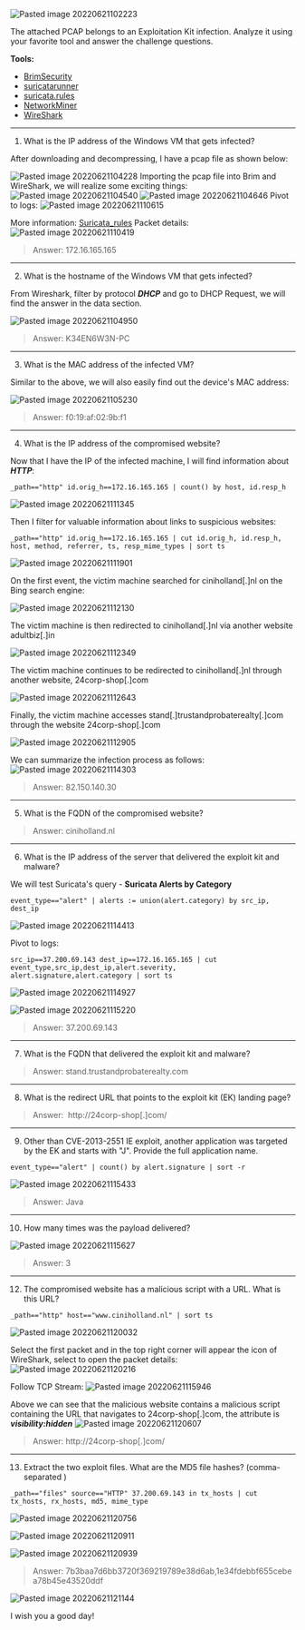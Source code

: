 ![Pasted image 20220621102223](https://user-images.githubusercontent.com/107832241/179939828-7006d262-a73a-4281-8ba6-dbdb57c8700e.png)

The attached PCAP belongs to an Exploitation Kit infection. Analyze it using your favorite tool and answer the challenge questions.

**Tools:**

-   [BrimSecurity](https://www.brimsecurity.com/)
-   [suricatarunner](https://github.com/brimsec/build-suricata/releases/tag/v5.0.3-brim1)
-   [suricata.rules](https://download.cyberdefenders.org/BlueYard/misc/suricata.zip)
-   [NetworkMiner](https://www.netresec.com/?page=networkminer)
-   [WireShark](https://www.wireshark.org/)

---

1. What is the IP address of the Windows VM that gets infected?

After downloading and decompressing, I have a pcap file as shown below:

![Pasted image 20220621104228](https://user-images.githubusercontent.com/107832241/179939688-de344637-4f6e-4a47-a28e-f07eb77a61af.png)
Importing the pcap file into Brim and WireShark, we will realize some exciting things:
![Pasted image 20220621104540](https://user-images.githubusercontent.com/107832241/179939905-2fa2fd52-f2d5-42d8-839a-efbef0f9e1e9.png)
![Pasted image 20220621104646](https://user-images.githubusercontent.com/107832241/179939984-dcdafa5e-53d0-4dad-a46e-e9bca3fa68f7.png)
Pivot to logs:
![Pasted image 20220621110615](https://user-images.githubusercontent.com/107832241/179940080-07436c91-efc0-4b7d-86f8-7fdf6cea315a.png)

More information: [Suricata_rules](https://github.com/OISF/suricata-update/blob/0a8fddd331d744c853e49001e50757bab702bad0/tests/emerging-current_events.rules#L2661)
Packet details:
![Pasted image 20220621110419](https://user-images.githubusercontent.com/107832241/179940175-d789159b-bef8-439b-a818-a527331dd177.png)

>Answer: 172.16.165.165

---

2. What is the hostname of the Windows VM that gets infected?

From Wireshark, filter by protocol ***DHCP*** and go to DHCP Request, we will find the answer in the data section.

![Pasted image 20220621104950](https://user-images.githubusercontent.com/107832241/179940245-9c0780f7-c558-4a0b-bb04-f200ef3071b5.png)


>Answer: K34EN6W3N-PC

---

3. What is the MAC address of the infected VM?

Similar to the above, we will also easily find out the device's MAC address:

![Pasted image 20220621105230](https://user-images.githubusercontent.com/107832241/179940330-f361ff34-5fa7-4daf-91a4-863c62c439cc.png)

>Answer: f0:19:af:02:9b:f1

---

4. What is the IP address of the compromised website?

Now that I have the IP of the infected machine, I will find information about ***HTTP***:
```
_path=="http" id.orig_h==172.16.165.165 | count() by host, id.resp_h
```
![Pasted image 20220621111345](https://user-images.githubusercontent.com/107832241/179940557-75d98e2b-7280-4e10-9412-c218d1d54540.png)

Then I filter for valuable information about links to suspicious websites:
```
_path=="http" id.orig_h==172.16.165.165 | cut id.orig_h, id.resp_h, host, method, referrer, ts, resp_mime_types | sort ts
```

![Pasted image 20220621111901](https://user-images.githubusercontent.com/107832241/179940621-47a5a001-3f39-4e62-9f58-32166ca29763.png)

On the first event, the victim machine searched for ciniholland[.]nl on the Bing search engine:

![Pasted image 20220621112130](https://user-images.githubusercontent.com/107832241/179940695-59c797a0-3a64-4b2f-83da-421ac5f6b5c1.png)

The victim machine is then redirected to ciniholland[.]nl via another website adultbiz[.]in

![Pasted image 20220621112349](https://user-images.githubusercontent.com/107832241/179940789-f6e89b4d-1550-4eec-949c-40470fcec7a1.png)

The victim machine continues to be redirected to ciniholland[.]nl through another website, 24corp-shop[.]com

![Pasted image 20220621112643](https://user-images.githubusercontent.com/107832241/179940860-957e1eea-be9b-45d3-a8cd-470d9cea562d.png)


Finally, the victim machine accesses stand[.]trustandprobaterealty[.]com through the website 24corp-shop[.]com

![Pasted image 20220621112905](https://user-images.githubusercontent.com/107832241/179940921-dd402422-b933-4933-a916-4c902473b782.png)

We can summarize the infection process as follows:
![Pasted image 20220621114303](https://user-images.githubusercontent.com/107832241/179940980-c59899d3-be13-466d-b761-ad9cc947a9a6.png)

>Answer: 82.150.140.30

---

5. What is the FQDN of the compromised website?

>Answer: ciniholland.nl

---

6. What is the IP address of the server that delivered the exploit kit and malware?

We will test Suricata's query - **Suricata Alerts by Category**
```
event_type=="alert" | alerts := union(alert.category) by src_ip, dest_ip
```
![Pasted image 20220621114413](https://user-images.githubusercontent.com/107832241/179941096-77c2a520-eb45-4a74-9549-b9c064aad5ed.png)

Pivot to logs:
```
src_ip==37.200.69.143 dest_ip==172.16.165.165 | cut event_type,src_ip,dest_ip,alert.severity, alert.signature,alert.category | sort ts
```
![Pasted image 20220621114927](https://user-images.githubusercontent.com/107832241/179941176-2502057c-c038-41ff-865c-b93a87feb947.png)

![Pasted image 20220621115220](https://user-images.githubusercontent.com/107832241/179941225-08c2cbd9-acf9-4941-a5b7-ed7d862e4f80.png)

>Answer: 37.200.69.143

---

7. What is the FQDN that delivered the exploit kit and malware?


>Answer: stand.trustandprobaterealty.com

---

8. What is the redirect URL that points to the exploit kit (EK) landing page?

>Answer:  http://24corp-shop[.]com/

---

9. Other than CVE-2013-2551 IE exploit, another application was targeted by the EK and starts with "J". Provide the full application name.

```
event_type=="alert" | count() by alert.signature | sort -r
```
![Pasted image 20220621115433](https://user-images.githubusercontent.com/107832241/179941348-b6f43f95-40b9-4370-bd78-40d71bcbd40a.png)

>Answer: Java

---

10. How many times was the payload delivered?


![Pasted image 20220621115627](https://user-images.githubusercontent.com/107832241/179941422-b53578f9-33db-40d1-919d-3528a289c343.png)

>Answer: 3

---

12. The compromised website has a malicious script with a URL. What is this URL?

```
_path=="http" host=="www.ciniholland.nl" | sort ts
```
![Pasted image 20220621120032](https://user-images.githubusercontent.com/107832241/179941480-09ce6306-ecc5-481d-bb1f-51a65cca05fa.png)

Select the first packet and in the top right corner will appear the icon of WireShark, select to open the packet details:
![Pasted image 20220621120216](https://user-images.githubusercontent.com/107832241/179941555-e417f95f-77e0-41dd-94a3-29054f2352ce.png)

Follow TCP Stream:
![Pasted image 20220621115946](https://user-images.githubusercontent.com/107832241/179941616-a7b18305-aba6-4874-8005-8ddf30f182e5.png)

Above we can see that the malicious website contains a malicious script containing the URL that navigates to 24corp-shop[.]com, the attribute is ***visibility:hidden***
![Pasted image 20220621120607](https://user-images.githubusercontent.com/107832241/179941694-b93c4964-9924-405e-a089-fcd8da3c5bdb.png)

>Answer: http://24corp-shop[.]com/

---

13. Extract the two exploit files. What are the MD5 file hashes? (comma-separated )
```
_path=="files" source=="HTTP" 37.200.69.143 in tx_hosts | cut tx_hosts, rx_hosts, md5, mime_type
```
![Pasted image 20220621120756](https://user-images.githubusercontent.com/107832241/179941831-5947374d-ac33-49ce-98f4-6fe8717b885a.png)

![Pasted image 20220621120911](https://user-images.githubusercontent.com/107832241/179941894-3545bb5e-8b4c-4096-8e76-73c3b623c104.png)

![Pasted image 20220621120939](https://user-images.githubusercontent.com/107832241/179941956-09bf77df-b166-4b42-bf83-9e5aac11a2d4.png)

>Answer: 7b3baa7d6bb3720f369219789e38d6ab,1e34fdebbf655cebea78b45e43520ddf

![Pasted image 20220621121144](https://user-images.githubusercontent.com/107832241/179941994-76679fa6-d326-4606-bd5f-58479cc30afe.png)

I wish you a good day!

